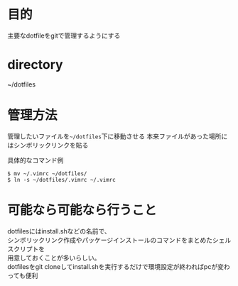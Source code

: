 # 目的
主要なdotfileをgitで管理するようにする

# directory
~/dotfiles

# 管理方法
管理したいファイルを`~/dotfiles`下に移動させる
本来ファイルがあった場所にはシンボリックリンクを貼る

具体的なコマンド例
```
$ mv ~/.vimrc ~/dotfiles/
$ ln -s ~/dotfiles/.vimrc ~/.vimrc
```

# 可能なら可能なら行うこと
dotfilesにはinstall.shなどの名前で、  
シンボリックリンク作成やパッケージインストールのコマンドをまとめたシェルスクリプトを  
用意しておくことが多いらしい。  
dotfilesをgit cloneしてinstall.shを実行するだけで環境設定が終わればpcが変わっても便利
